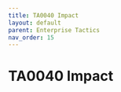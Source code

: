 ```yaml
---
title: TA0040 Impact
layout: default
parent: Enterprise Tactics
nav_order: 15
---
```


# TA0040 Impact